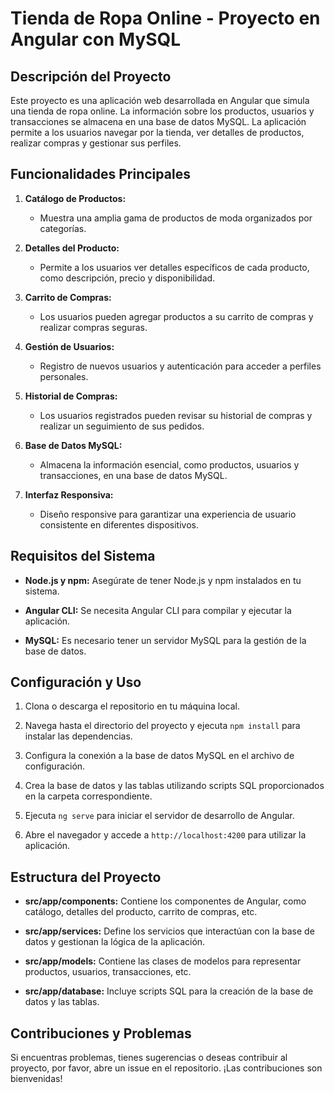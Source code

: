 # Tienda de Ropa Online - Proyecto en Angular con MySQL

## Descripción del Proyecto

Este proyecto es una aplicación web desarrollada en Angular que simula una tienda de ropa online. La información sobre los productos, usuarios y transacciones se almacena en una base de datos MySQL. La aplicación permite a los usuarios navegar por la tienda, ver detalles de productos, realizar compras y gestionar sus perfiles.

## Funcionalidades Principales

1. **Catálogo de Productos:**
   - Muestra una amplia gama de productos de moda organizados por categorías.

2. **Detalles del Producto:**
   - Permite a los usuarios ver detalles específicos de cada producto, como descripción, precio y disponibilidad.

3. **Carrito de Compras:**
   - Los usuarios pueden agregar productos a su carrito de compras y realizar compras seguras.

4. **Gestión de Usuarios:**
   - Registro de nuevos usuarios y autenticación para acceder a perfiles personales.

5. **Historial de Compras:**
   - Los usuarios registrados pueden revisar su historial de compras y realizar un seguimiento de sus pedidos.

6. **Base de Datos MySQL:**
   - Almacena la información esencial, como productos, usuarios y transacciones, en una base de datos MySQL.

7. **Interfaz Responsiva:**
   - Diseño responsive para garantizar una experiencia de usuario consistente en diferentes dispositivos.

## Requisitos del Sistema

- **Node.js y npm:** Asegúrate de tener Node.js y npm instalados en tu sistema.

- **Angular CLI:** Se necesita Angular CLI para compilar y ejecutar la aplicación.

- **MySQL:** Es necesario tener un servidor MySQL para la gestión de la base de datos.

## Configuración y Uso

1. Clona o descarga el repositorio en tu máquina local.

2. Navega hasta el directorio del proyecto y ejecuta `npm install` para instalar las dependencias.

3. Configura la conexión a la base de datos MySQL en el archivo de configuración.

4. Crea la base de datos y las tablas utilizando scripts SQL proporcionados en la carpeta correspondiente.

5. Ejecuta `ng serve` para iniciar el servidor de desarrollo de Angular.

6. Abre el navegador y accede a `http://localhost:4200` para utilizar la aplicación.

## Estructura del Proyecto

- **src/app/components:** Contiene los componentes de Angular, como catálogo, detalles del producto, carrito de compras, etc.

- **src/app/services:** Define los servicios que interactúan con la base de datos y gestionan la lógica de la aplicación.

- **src/app/models:** Contiene las clases de modelos para representar productos, usuarios, transacciones, etc.

- **src/app/database:** Incluye scripts SQL para la creación de la base de datos y las tablas.

## Contribuciones y Problemas

Si encuentras problemas, tienes sugerencias o deseas contribuir al proyecto, por favor, abre un issue en el repositorio. ¡Las contribuciones son bienvenidas!

